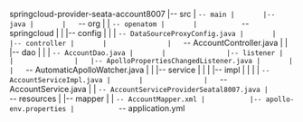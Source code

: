 springcloud-provider-seata-account8007
|-- src
|   `-- main
|       |-- java
|       |   `-- org
|       |       `-- openatom
|       |           `-- springcloud
|       |               |-- config
|       |               |   `-- DataSourceProxyConfig.java
|       |               |-- controller
|       |               |   `-- AccountController.java
|       |               |-- dao
|       |               |   `-- AccountDao.java
|       |               |-- listener
|       |               |   |-- ApolloPropertiesChangedListener.java
|       |               |   `-- AutomaticApolloWatcher.java
|       |               |-- service
|       |               |   |-- impl
|       |               |   |   `-- AccountServiceImpl.java
|       |               |   `-- AccountService.java
|       |               `-- AccountServiceProviderSeatal8007.java
|       `-- resources
|           |-- mapper
|           |   `-- AccountMapper.xml
|           |-- apollo-env.properties
|           `-- application.yml
